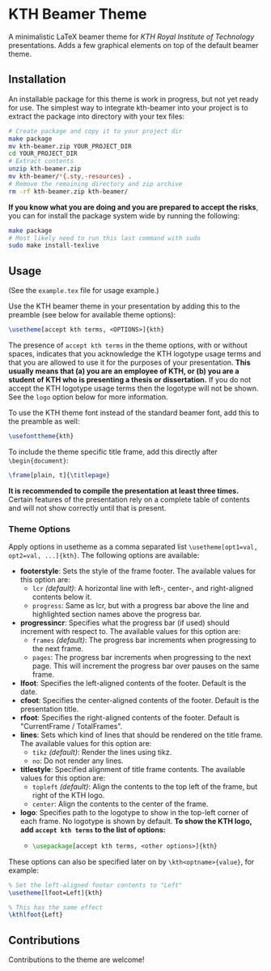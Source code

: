 # KTH Beamer Theme
A minimalistic LaTeX beamer theme for _KTH Royal Institute of Technology_
presentations. Adds a few graphical elements on top of the default beamer
theme.

## Installation
An installable package for this theme is work in progress, but not yet ready
for use.  The simplest way to integrate kth-beamer into your project is to
extract the package into directory with your tex files:

```sh
# Create package and copy it to your project dir
make package
mv kth-beamer.zip YOUR_PROJECT_DIR
cd YOUR_PROJECT_DIR
# Extract contents
unzip kth-beamer.zip
mv kth-beamer/*{.sty,-resources} .
# Remove the remaining directory and zip archive
rm -rf kth-beamer.zip kth-beamer/
```

**If you know what you are doing and you are prepared to accept the risks**,
you can for install the package system wide by running the following:

```sh
make package
# Most likely need to run this last command with sudo
sudo make install-texlive
```

## Usage
(See the `example.tex` file for usage example.)

Use the KTH beamer theme in your presentation by adding this to the preamble
(see below for available theme options):

```tex
\usetheme[accept kth terms, <OPTIONS>]{kth}
```

The presence of `accept kth terms` in the theme options, with or without
spaces, indicates that you acknowledge the KTH logotype usage terms and that
you are allowed to use it for the purposes of your presentation. **This usually
means that (a) you are an employee of KTH, or (b) you are a student of KTH who
is presenting a thesis or dissertation.** If you do not accept the KTH logotype
usage terms then the logotype will not be shown. See the `logo` option below
for more information.

To use the KTH theme font instead of the standard beamer font, add this to the
preamble as well:

```tex
\usefonttheme{kth}
```

To include the theme specific title frame, add this directly after
`\begin{document}`:

```tex
\frame[plain, t]{\titlepage}
```

**It is recommended to compile the presentation at least three times.** Certain
features of the presentation rely on a complete table of contents and will not
show correctly until that is present.

### Theme Options
Apply options in usetheme as a comma separated list
`\usetheme[opt1=val, opt2=val, ...]{kth}`. The following options are
available:

* **footerstyle**: Sets the style of the frame footer. The available values for
                   this option are:
  * `lcr` _(default)_: A horizontal line with left-, center-, and right-aligned
                       contents below it.
  * `progress`: Same as lcr, but with a progress bar above the line and
                highlighted section names above the progress bar.
* **progressincr**: Specifies what the progress bar (if used) should increment
                    with respect to. The available values for this option are:
  * `frames` _(default)_: The progress bar increments when progressing to the
                          next frame.
  * `pages`: The progress bar increments when progressing to the next page.
             This will increment the progress bar over pauses on the same
             frame.
* **lfoot**: Specifies the left-aligned contents of the footer. Default is the
             date.
* **cfoot**: Specifies the center-aligned contents of the footer. Default is
             the presentation title.
* **rfoot**: Specifies the right-aligned contents of the footer. Default is
             "CurrentFrame / TotalFrames".
* **lines**: Sets which kind of lines that should be rendered on the title
             frame. The available values for this option are:
  * `tikz` _(default)_: Render the lines using tikz.
  * `no`: Do not render any lines.
* **titlestyle**: Specified alignment of title frame contents. The available
                  values for this option are:
  * `topleft` _(default)_: Align the contents to the top left of the frame, but
                           right of the KTH logo.
  * `center`: Align the contents to the center of the frame.
* **logo**: Specifies path to the logotype to show in the top-left corner of
            each frame. No logotype is shown by default. **To show the KTH
            logo, add `accept kth terms` to the list of options:**
  * ```tex
    \usepackage[accept kth terms, <other options>]{kth}
    ```

These options can also be specified later on by `\kth<optname>{value}`, for
example:

```tex
% Set the left-aligned footer contents to "Left"
\usetheme[lfoot=Left]{kth}

% This has the same effect
\kthlfoot{Left}
```

## Contributions
Contributions to the theme are welcome!
